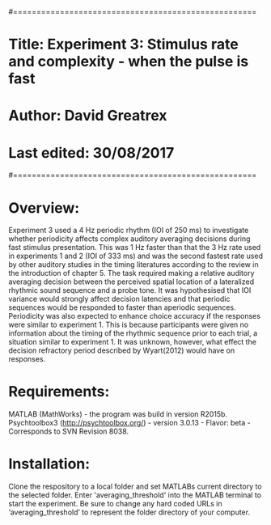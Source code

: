 #====================================================
# Title:       Experiment 3: Stimulus rate and complexity - when the pulse is fast
# Author:      David Greatrex
# Last edited: 30/08/2017
#====================================================

# Overview:

Experiment 3 used a 4 Hz periodic rhythm (IOI of 250 ms) to investigate whether periodicity affects complex auditory averaging decisions during fast stimulus presentation. This was 1 Hz faster than that the 3 Hz rate used in experiments 1 and 2 (IOI of 333 ms) and was the second fastest rate used by other auditory studies in the timing literatures according to the review in the introduction of chapter 5. The task required making a relative auditory averaging decision between the perceived spatial location of a lateralized rhythmic sound sequence and a probe tone. It was hypothesised that IOI variance would strongly affect decision latencies and that periodic sequences would be responded to faster than aperiodic sequences. Periodicity was also expected to enhance choice accuracy if the responses were similar to experiment 1. This is because participants were given no information about the timing of the rhythmic sequence prior to each trial, a situation similar to experiment 1. It was unknown, however, what effect the decision refractory period described by Wyart(2012) would have on responses.

# Requirements:

MATLAB (MathWorks) - the program was build in version R2015b. Psychtoolbox3 (http://psychtoolbox.org/) - version 3.0.13 - Flavor: beta - Corresponds to SVN Revision 8038.

# Installation:

Clone the respository to a local folder and set MATLABs current directory to the selected folder. Enter 'averaging_threshold' into the MATLAB terminal to start the experiment. Be sure to change any hard coded URLs in ‘averaging_threshold’ to represent the folder directory of your computer.

